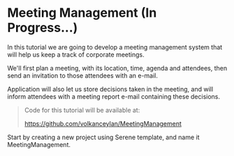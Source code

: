 # Meeting Management (In Progress...)

In this tutorial we are going to develop a meeting management system that will help us keep a track of corporate meetings. 

We'll first plan a meeting, with its location, time, agenda and attendees, then send an invitation to those attendees with an e-mail.

Application will also let us store decisions taken in the meeting, and will inform attendees with a meeting report e-mail containing these decisions.

> Code for this tutorial will be available at:
> 
> https://github.com/volkanceylan/MeetingManagement

Start by creating a new project using Serene template, and name it MeetingManagement.

